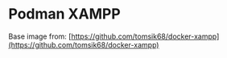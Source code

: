 # Podman XAMPP

Base image from: [https://github.com/tomsik68/docker-xampp](https://github.com/tomsik68/docker-xampp)
